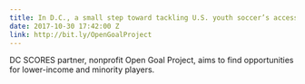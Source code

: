 ```yaml
---
title: In D.C., a small step toward tackling U.S. youth soccer’s accessibility problem
date: 2017-10-30 17:42:00 Z
link: http://bit.ly/OpenGoalProject
---
```


DC SCORES partner, nonprofit Open Goal Project, aims to find opportunities for lower-income and minority players.